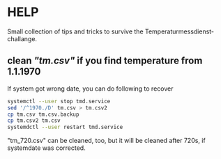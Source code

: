 # HELP
Small collection of tips and tricks to survive the Temperaturmessdienst-challange.

## clean *"tm.csv"* if you find temperature from 1.1.1970
If system got wrong date, you can do following to recover
```bash
systemctl --user stop tmd.service
sed '/^1970./D' tm.csv > tm.csv2
cp tm.csv tm.csv.backup
cp tm.csv2 tm.csv
systemdctl --user restart tmd.service
```

"tm_720.csv" can be cleaned, too, but it will be cleaned after 720s, if systemdate was corrected.
